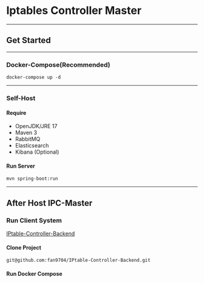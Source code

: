 # Iptables Controller Master

---

## Get Started

----

### Docker-Compose(Recommended)

```shell
docker-compose up -d
```

----

### Self-Host

#### Require

- OpenJDK/JRE 17
- Maven 3 
- RabbitMQ
- Elasticsearch
- Kibana (Optional)

#### Run Server

```shell
mvn spring-boot:run
```

---

## After Host IPC-Master 

### Run Client System

[IPtable-Controller-Backend](https://github.com/fan9704/IPtable-Controller-Backend)

#### Clone Project

```shell
git@github.com:fan9704/IPtable-Controller-Backend.git
```

#### Run Docker Compose